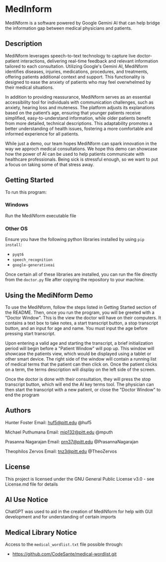 # MedInform
MediNform is a software powered by Google Gemini AI that can help bridge the information gap between medical physicians and patients.


## Description

MediNform leverages speech-to-text technology to capture live doctor-patient interactions, delivering real-time feedback and relevant information tailored to each consultation. Utilizing Google's Gemini AI, MediNform identifies diseases, injuries, medications, procedures, and treatments, offering patients additional context and support. This functionality is designed to ease the anxiety of patients who may feel overwhelmed by their medical situations.

In addition to providing reassurance, MediNform serves as an essential accessibility tool for individuals with communication challenges, such as anxiety, hearing loss and muteness. The platform adjusts its explanations based on the patient’s age, ensuring that younger patients receive simplified, easy-to-understand information, while older patients benefit from more detailed, technical descriptions. This adaptability promotes a better understanding of health issues, fostering a more comfortable and informed experience for all patients.

While just a demo, our team hopes MediNform can spark innovation in the way we approch medical consultations. We hope this demo can showcase how the power of AI can be used to help patients communicate with healthcare professionals. Being sick is stressful enough, so we want to put a focus on taking some of that stress away.

## Getting Started
To run this program:
### Windows
Run the MediNform executable file
### Other OS
Ensure you have the following python libraries installed by using ``pip install``:
- ``pyqt6``
- ``speech_recognition``
- ``google-generativeai``

Once certain all of these libraries are installed, you can run the file directly from the ``doctor.py`` file after copying the repository to your machine.

## Using the MediNform Demo
To use the MediNform, follow the steps listed in Getting Started section of the README. Then, once you run the program, you will be greeted with a "Doctor Window". This is the view the doctor will have on their computers. It contains a text box to take notes, a start transcript button, a stop transcript button, and an input for age and name. You must input the age before pressing start transcript.

Upon entering a valid age and starting the transcript, a brief initialization period will begin before a "Patient Window" will pop up. This window will showcase the patients view, which would be displayed using a tablet or other smart device. The right side of the window will contain a running list of medical terms that the patient can then click on. Once the patient clicks on a term, the terms description will display on the left side of the screen.

Once the doctor is done with their consultation, they will press the stop transcript button, which will end the AI key terms tool. The physician can then start the transcript with a new patient, or close the "Doctor Window" to end the program


## Authors
Hunter Foster
Email: huf5@pitt.edu
@huf5

Michael Puthumana
Email: mip132@pitt.edu
@mputh

Prasanna Nagarajan
Email: prn37@pitt.edu
@PrasannaNagarajan

Theophilos Zervos
Email: tnz3@pitt.edu
@TheoZervos

## License
This project is licensed under the GNU General Public License v3.0 - see License.md file for details

## AI Use Notice
ChatGPT was used to aid in the creation of MediNform for help with GUI development and for understanding of certain imports

## Medical Library Notice
Access to the ``medical_wordlist.txt`` file possible through:
- https://github.com/CodeSante/medical-wordlist.git
